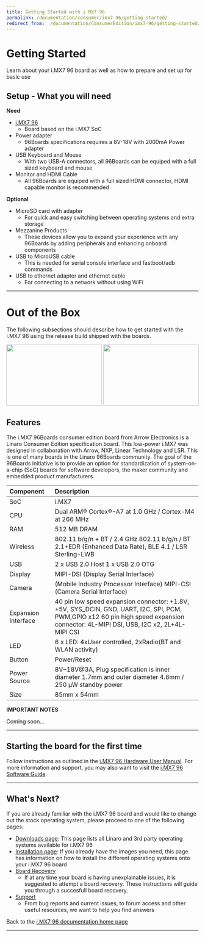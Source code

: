 ```yaml
---
title: Getting Started with i.MX7 96
permalink: /documentation/consumer/imx7-96/getting-started/
redirect_from:  /documentation/ConsumerEdition/imx7-96/getting-started/
---
```

# Getting Started

Learn about your i.MX7 96 board as well as how to prepare and set up for basic use

## Setup - What you will need

**Need**
- [i.MX7 96](https://www.96boards.org/product/imx7-96/)
   - Board based on the i.MX7 SoC
- Power adapter
   - 96Boards specifications requires a 8V-18V with 2000mA Power adapter
- USB Keyboard and Mouse
   - With two USB-A connectors, all 96Boards can be equiped with a full sized keyboard and mouse
- Monitor and HDMI Cable
   - All 96Boards are equiped with a full sized HDMI connector, HDMI capable monitor is recommended

**Optional**
- MicroSD card with adapter
   - For quick and easy switching between operating systems and extra storage
- Mezzanine Products
   - These devices allow you to expand your experience with any 96Boards by adding peripherals and enhancing onboard components
- USB to MicroUSB cable
   - This is needed for serial console interface and fastboot/adb commands
- USB to ethernet adapter and ethernet cable
   - For connecting to a network without using WiFi

***

# Out of the Box

The following subsections should describe how to get started with the i.MX7 96 using the release build shipped with the boards.

<img src="https://github.com/96boards/documentation/blob/master/consumer/imx7-96/additional-docs/images/images-board/iMX7-96-front.jpg?raw=true" data-canonical-src="https://github.com/96boards/documentation/blob/master/consumer/imx7-96/additional-docs/images/images-board/iMX7-96-front.jpg?raw=true" width="250" height="160" />
<img src="https://github.com/96boards/documentation/blob/master/consumer/imx7-96/additional-docs/images/images-board/iMX7-96-back.jpg?raw=true" data-canonical-src="https://github.com/96boards/documentation/blob/master/consumer/imx7-96/additional-docs/images/images-board/iMX7-96-back.jpg?raw=true" width="250" height="160" />

## Features

The i.MX7 96Boards consumer edition board from Arrow Electronics is a
Linaro Consumer Edition specification board. This low-power i.MX7 was
designed in collaboration with Arrow, NXP, Linear Technology and LSR.
This is one of many boards in the Linaro 96Boards community. The goal of
the 96Boards initiative is to provide an option for standardization of
system-on-a-chip (SoC) boards for software developers, the maker
community and embedded product manufacturers.


|   Component          |   Description                                                                                         |
|:---------------------|:------------------------------------------------------------------------------------------------------|
|  SoC                 | i.MX7                                                                                                 |
|  CPU                 | Dual ARM® Cortex®-A7 at 1.0 GHz / Cortex-M4 at 266 MHz                                                |
|  RAM                 | 512 MB DRAM                                                                                           |
|  Wireless            | 802.11 b/g/n + BT / 2.4 GHz 802.11 b/g/n / BT 2.1+EDR (Enhanced Data Rate), BLE 4.1 / LSR Sterling-LWB|
|  USB                 | 2 x USB 2.0 Host 1 x USB 2.0 OTG                                                                      |
|  Display             | MIPI-DSI (Display Serial Interface)                                                                   |
|  Camera              | (Mobile Industry Processor Interface) MIPI-CSI (Camera Serial Interface)                              |
|  Expansion Interface | 40 pin low speed expansion connector: +1.8V, +5V, SYS_DCIN, GND, UART, I2C, SPI, PCM, PWM,GPIO x12 60 pin high speed expansion connector: 4L-MIPI DSI, USB, I2C x2, 2L+4L-MIPI CSI                                                         |
|  LED                 | 6 x LED: 4xUser controlled, 2xRadio(BT and WLAN activity)                                             |
|  Button              | Power/Reset                                                                                           |
|  Power Source        | 8V~18V@3A, Plug specification is inner diameter 1.7mm and outer diameter 4.8mm / 250 μW standby power |
|  Size                | 85mm x 54mm                                                                                           |

**IMPORTANT NOTES**

Coming soon...

***

## Starting the board for the first time

Follow instructions as outlined in the [i.MX7 96 Hardware User Manual](https://github.com/96boards/documentation/blob/master/consumer/imx7-96/hardware-docs/files/iMX7-user-guide.pdf). For more information and support, you may also want to visit the [i.MX7 96 Software Guide](https://github.com/96boards/documentation/blob/master/consumer/imx7-96/guides/files/iMX7-96-software-guide.pdf).
***

## What's Next?

If you are already familiar with the i.MX7 96 board and would like to change out the stock operating system, please proceed to one of the following pages:

- [Downloads page](../downloads/): This page lists all Linaro and 3rd party operating systems available for i.MX7 96
- [Installation page](../installation/): If you already have the images you need, this page has information on how to install the different operating systems onto your i.MX7 96 board
- [Board Recovery](../installation/board-recovery.md.html)
   - If at any time your board is having unexplainable issues, it is suggested to attempt a board recovery. These instructions will guide you through a succesfull board recovery.
- [Support](../support/)
   - From bug reports and current issues, to forum access and other useful resources, we want to help you find answers

Back to the [i.MX7 96 documentation home page](../)

***   
